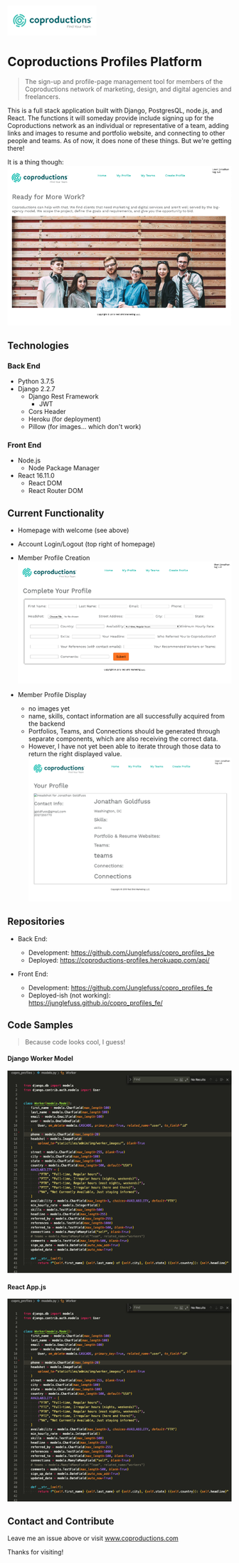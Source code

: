 <a href="https://coproductions.com/"><img src="./copro_profiles_fe/src/images/coproductions-logo.png" width=200px  /></a>

# Coproductions Profiles Platform

> The sign-up and profile-page management tool for members of the Coproductions network of marketing, design, and digital agencies and freelancers.

This is a full stack application built with Django, PostgresQL, node.js, and React. The functions it will someday provide include signing up for the Coproductions network as an individual or representative of a team, adding links and images to resume and portfolio website, and connecting to other people and teams. As of now, it does none of these things. But we're getting there!

It is a thing though:
<img src="copro_profiles_fe/src/images/Screen Shot 2019-11-19 at 11.18.48 AM.png">

## Technologies

### Back End

- Python 3.7.5
- Django 2.2.7
  - Django Rest Framework
    - JWT
  - Cors Header
  - Heroku (for deployment)
  - Pillow (for images... which don't work)

### Front End

- Node.js
  - Node Package Manager
- React 16.11.0
  - React DOM
  - React Router DOM

## Current Functionality

- Homepage with welcome (see above)

- Account Login/Logout (top right of homepage)

- Member Profile Creation
  <img src="copro_profiles_fe/src/images/Screen Shot 2019-11-19 at 11.19.53 AM.png" />

- Member Profile Display
  - no images yet
  - name, skills, contact information are all successfully acquired from the backend
  - Portfolios, Teams, and Connections should be generated through separate components, which are also receiving the correct data.
  - However, I have not yet been able to iterate through those data to return the right displayed value.
    <img src="copro_profiles_fe/src/images/Screen Shot 2019-11-19 at 11.19.39 AM.png" />

## Repositories

- Back End:

  - Development: https://github.com/Junglefuss/copro_profiles_be
  - Deployed: https://coproductions-profiles.herokuapp.com/api/

- Front End:
  - Development: https://github.com/Junglefuss/copro_profiles_fe
  - Deployed-ish (not working): https://junglefuss.github.io/copro_profiles_fe/

## Code Samples

> Because code looks cool, I guess!

#### Django Worker Model

<img src="copro_profiles_fe/src/images/Screen Shot 2019-11-19 at 12.42.18 PM.png" />

#### React App.js

<img src="copro_profiles_fe/src/images/Screen Shot 2019-11-19 at 12.42.18 PM.png" />

## Contact and Contribute

Leave me an issue above or visit www.coproductions.com

Thanks for visiting!
